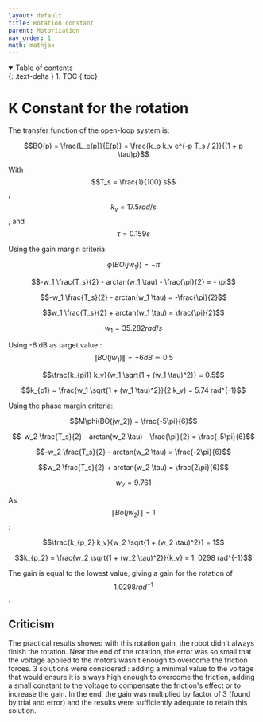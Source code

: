 ```yaml
---
layout: default
title: Rotation constant
parent: Motorization
nav_order: 1
math: mathjax
---
```



<details open markdown="block">
  <summary>
    Table of contents
  </summary>
  {: .text-delta }
1. TOC
{:toc}
</details>

# K Constant for the rotation
The transfer function of the open-loop system is:  

$$BO(p) = \frac{L_e(p)}{E(p)} = \frac{k_p k_v e^{-p T_s / 2}}{(1 + p \tau)p}$$

With $$T_s = \frac{1}{100} s$$, $$k_v = 17.5 rad / s$$, and $$\tau = 0.159 s$$

Using the gain margin criteria:  

$$\phi (BO(jw_1)) = - \pi$$

$$-w_1 \frac{T_s}{2} - arctan(w_1 \tau) - \frac{\pi}{2} = - \pi$$

$$-w_1  \frac{T_s}{2}  - arctan(w_1 \tau)  = -\frac{\pi}{2}$$

$$w_1  \frac{T_s}{2}  + arctan(w_1 \tau)  = \frac{\pi}{2}$$

$$w_1 = 35.282 rad / s$$

Using -6 dB as target value : $$\| BO(jw_1) \| = -6 dB \simeq 0.5$$

$$\frac{k_{pi1} k_v}{w_1 \sqrt{1 + (w_1 \tau)^2}} = 0.5$$

$$k_{p1} = \frac{w_1 \sqrt{1 + (w_1 \tau)^2}}{2 k_v} = 5.74 rad^{-1}$$

Using the phase margin criteria:  

$$M\phi(BO(jw_2)) = \frac{-5\pi}{6}$$

$$-w_2 \frac{T_s}{2} - arctan(w_2 \tau) - \frac{\pi}{2} = \frac{-5\pi}{6}$$

$$-w_2 \frac{T_s}{2} - arctan(w_2 \tau)  = \frac{-2\pi}{6}$$

$$w_2 \frac{T_s}{2} + arctan(w_2 \tau)  = \frac{2\pi}{6}$$

$$w_2 =  9.761$$

As $$\| Bo(jw_2) \| = 1$$ :

$$\frac{k_{p_2} k_v}{w_2 \sqrt{1 + (w_2 \tau)^2}} = 1$$

$$k_{p_2} = \frac{w_2 \sqrt{1 + (w_2 \tau)^2}}{k_v} = 1. 0298 rad^{-1}$$

The gain is equal to the lowest value, giving a gain for the rotation of $$1. 0298 rad^{-1}$$.  

## Criticism

The practical results showed with this rotation gain, the robot didn't always finish the rotation. Near the end of the rotation, the error was so small that the voltage applied to the motors wasn't enough to overcome the friction forces.
3 solutions were considered : adding a minimal value to the voltage that would ensure it is always high enough to overcome the friction, adding a small constant to the voltage to compensate the friction's effect or to increase the gain. 
In the end, the gain was multiplied by factor of 3 (found by trial and error) and the results were sufficiently adequate to retain this solution.
